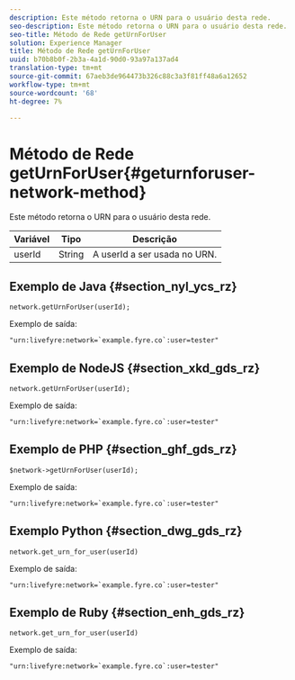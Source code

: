 ```yaml
---
description: Este método retorna o URN para o usuário desta rede.
seo-description: Este método retorna o URN para o usuário desta rede.
seo-title: Método de Rede getUrnForUser
solution: Experience Manager
title: Método de Rede getUrnForUser
uuid: b70b8b0f-2b3a-4a1d-90d0-93a97a137ad4
translation-type: tm+mt
source-git-commit: 67aeb3de964473b326c88c3a3f81ff48a6a12652
workflow-type: tm+mt
source-wordcount: '68'
ht-degree: 7%

---
```



# Método de Rede getUrnForUser{#geturnforuser-network-method}

Este método retorna o URN para o usuário desta rede.

| Variável | Tipo | Descrição |
|--- |--- |--- |
| userId | String   | A userId a ser usada no URN. |

## Exemplo de Java {#section_nyl_ycs_rz}

```
network.getUrnForUser(userId);
```

Exemplo de saída:

```
"urn:livefyre:network=`example.fyre.co`:user=tester" 
```

## Exemplo de NodeJS {#section_xkd_gds_rz}

```
network.getUrnForUser(userId);
```

Exemplo de saída:

```
"urn:livefyre:network=`example.fyre.co`:user=tester" 
```

## Exemplo de PHP {#section_ghf_gds_rz}

```
$network->getUrnForUser(userId); 
```

Exemplo de saída:

```
"urn:livefyre:network=`example.fyre.co`:user=tester" 
```

## Exemplo Python {#section_dwg_gds_rz}

```
network.get_urn_for_user(userId) 
```

Exemplo de saída:

```
"urn:livefyre:network=`example.fyre.co`:user=tester" 
```

## Exemplo de Ruby {#section_enh_gds_rz}

```
network.get_urn_for_user(userId) 
```

Exemplo de saída:

```
"urn:livefyre:network=`example.fyre.co`:user=tester" 
```
